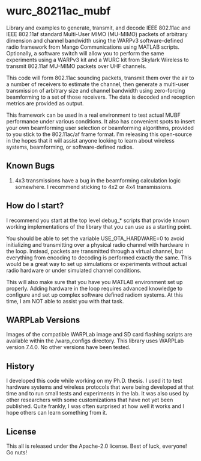 # wurc_80211ac_mubf
Library and examples to generate, transmit, and decode IEEE 802.11ac and IEEE 802.11af standard Multi-User MIMO (MU-MIMO) packets of arbitrary dimension and channel bandwidth using the WARPv3 software-defined radio framework from Mango Communications using MATLAB scripts. Optionally, a software switch will allow you to perform the same experiments using a WARPv3 kit and a WURC kit from Skylark Wireless to transmit 802.11af MU-MIMO packets over UHF channels.

This code will form 802.11ac sounding packets, transmit them over the air to a number of receivers to estimate the channel, then generate a multi-user transmission of arbitrary size and channel bandwidth using zero-forcing beamforming to a set of those receivers. The data is decoded and reception metrics are provided as output.

This framework can be used in a real environment to test actual MUBF performance under various conditions. It also has convenient spots to insert your own beamforming user selection or beamforming algorithms, provided to you stick to the 802.11ac/af frame format. I'm releasing this open-source in the hopes that it will assist anyone looking to learn about wireless systems, beamforming, or software-defined radios.

## Known Bugs
1. 4x3 transmissions have a bug in the beamforming calculation logic somewhere. I recommend sticking to 4x2 or 4x4 transmissions.

## How do I start?
I recommend you start at the top level debug_* scripts that provide known working implementations of the library that you can use as a starting point.

You should be able to set the variable USE_OTA_HARDWARE=0 to avoid initializing and transmitting over a physical radio channel with hardware in the loop. Instead, packets are transmitted through a virtual channel, but everything from encoding to decoding is performed exactly the same. This would be a great way to set up simulations or experiments without actual radio hardware or under simulated channel conditions.

This will also make sure that you have you MATLAB environment set up properly. Adding hardware in the loop requires advanced knowledge to configure and set up complex software defined radiom systems. At this time, I am NOT able to assist you with that task.

## WARPLab Versions
Images of the compatible WARPLab image and SD card flashing scripts are available within the /warp_configs directory. This library uses WARPLab version 7.4.0. No other versions have been tested.

## History
I developed this code while working on my Ph.D. thesis. I used it to test hardware systems and wireless protocols that were being developed at that time and to run small tests and experiments in the lab. It was also used by other researchers with some customizations that have not yet been published. Quite frankly, I was often surprised at how well it works and I hope others can learn something from it.

## License
This all is released under the Apache-2.0 license. Best of luck, everyone! Go nuts!
